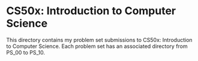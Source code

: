 # CS50x: Introduction to Computer Science

This directory contains my problem set submissions to CS50x: Introduction to Computer Science. Each problem set has an associated directory from PS_00 to PS_10.
